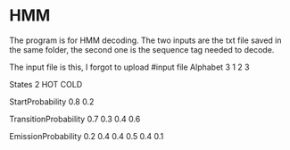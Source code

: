 # HMM
The program is for HMM decoding.
The two inputs are the txt file saved in the same folder, the second one is the sequence tag needed to decode.

The input file is this, I forgot to upload
#input file
Alphabet
3
1	2	3

States
2
HOT	COLD

StartProbability
0.8	0.2

TransitionProbability
0.7	0.3
0.4	0.6

EmissionProbability
0.2	0.4	0.4
0.5	0.4	0.1
#
